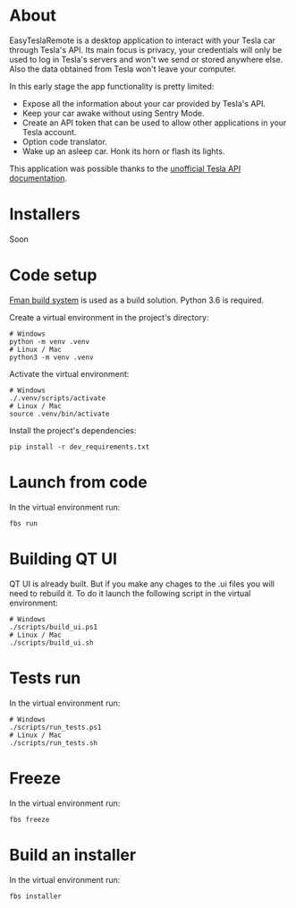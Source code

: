 # About

EasyTeslaRemote is a desktop application to interact with your Tesla car through Tesla's API. Its main focus is privacy, your credentials will only be used to log in Tesla's servers and won't we send or stored anywhere else. Also the data obtained from Tesla won't leave your computer.

In this early stage the app functionality is pretty limited:
- Expose all the information about your car provided by Tesla's API.
- Keep your car awake without using Sentry Mode.
- Create an API token that can be used to allow other applications in your Tesla account.
- Option code translator.
- Wake up an asleep car. Honk its horn or flash its lights.

This application was possible thanks to the [unofficial Tesla API documentation](https://tesla-api.timdorr.com/).

# Installers

Soon

# Code setup

[Fman build system](https://build-system.fman.io/) is used as a build solution. Python 3.6 is required.

Create a virtual environment in the project's directory:

    # Windows
    python -m venv .venv
    # Linux / Mac
    python3 -m venv .venv

Activate the virtual environment:

    # Windows
    ./.venv/scripts/activate
    # Linux / Mac
    source .venv/bin/activate

Install the project's dependencies:

    pip install -r dev_requirements.txt

# Launch from code

In the virtual environment run:

    fbs run

# Building QT UI

QT UI is already built. But if you make any chages to the .ui files you will need to rebuild it. To do it launch the following script in the virtual environment:

    # Windows
    ./scripts/build_ui.ps1
    # Linux / Mac
    ./scripts/build_ui.sh

# Tests run

In the virtual environment run:

    # Windows
    ./scripts/run_tests.ps1
    # Linux / Mac
    ./scripts/run_tests.sh

# Freeze

In the virtual environment run:

    fbs freeze

# Build an installer

In the virtual environment run:

    fbs installer
